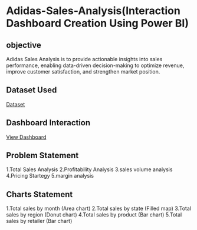 # Adidas-Sales-Analysis(Interaction Dashboard Creation Using Power BI)
## objective
 Adidas Sales Analysis is to provide actionable insights into sales performance, enabling data-driven decision-making to optimize revenue, improve customer satisfaction, and strengthen market position.
## Dataset Used
<a href=https://github.com/Priyakadam23/Adidas-Sales-Analysis/blob/main/Adidas%20US%20Sales%20Datasets.xlsx>Dataset</a>
## Dashboard Interaction
<a href=https://github.com/Priyakadam23/Adidas-Sales-Analysis/blob/main/adidas%20dashboard.png>View Dashboard</a>
## Problem Statement
1.Total Sales Analysis
2.Profitability Analysis
3.sales volume analysis
4.Pricing Startegy
5.margin analysis
## Charts Statement 
1.Total sales by month (Area chart)
2.Total sales by state (Filled map)
3.Total sales by region (Donut chart)
4.Total sales by product (Bar chart)
5.Total sales by retailer (Bar chart)
